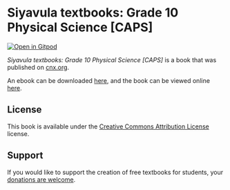 # Siyavula textbooks: Grade 10 Physical Science [CAPS]

[![Open in Gitpod](https://gitpod.io/button/open-in-gitpod.svg)](https://gitpod.io/from-referrer/)

_Siyavula textbooks: Grade 10 Physical Science [CAPS]_ is a book that was published on [cnx.org](https://cnx.org/).

An ebook can be downloaded [here](https://github.com/cnx-user-books/cnxbook-siyavula-textbooks-grade-10-physical-science-caps/releases/latest), and the book can be viewed online [here](https://github.com/cnx-user-books/cnxbook-siyavula-textbooks-grade-10-physical-science-caps/releases/latest).

## License
This book is available under the [Creative Commons Attribution License](./LICENSE) license.

## Support
If you would like to support the creation of free textbooks for students, your [donations are welcome](https://riceconnect.rice.edu/donation/support-openstax-banner).
